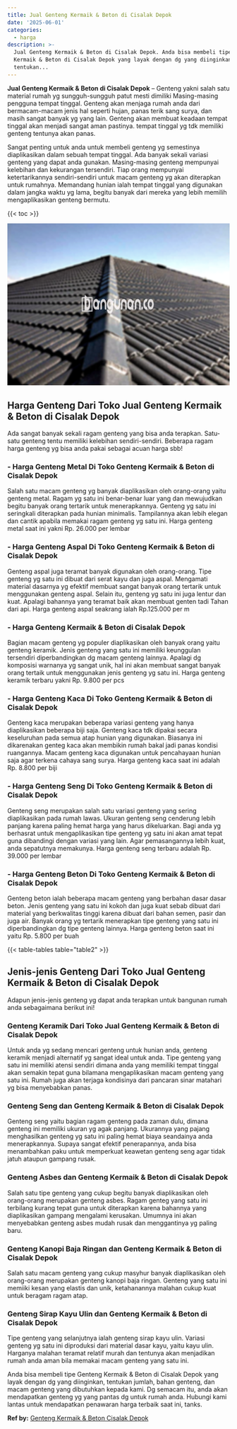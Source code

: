 ```yaml
---
title: Jual Genteng Kermaik & Beton di Cisalak Depok
date: '2025-06-01'
categories:
  - harga
description: >-
  Jual Genteng Kermaik & Beton di Cisalak Depok. Anda bisa membeli tipe Genteng
  Kermaik & Beton di Cisalak Depok yang layak dengan dg yang diinginkan,
  tentukan...
---
```


**Jual Genteng Kermaik & Beton di Cisalak Depok** – Genteng yakni salah satu material rumah yg sungguh-sungguh patut mesti dimiliki Masing-masing pengguna tempat tinggal. Genteng akan menjaga rumah anda dari bermacam-macam jenis hal seperti hujan, panas terik sang surya, dan masih sangat banyak yg yang lain. Genteng akan membuat keadaan tempat tinggal akan menjadi sangat aman pastinya. tempat tinggal yg tdk memiliki genteng tentunya akan panas.

Sangat penting untuk anda untuk membeli genteng yg semestinya diaplikasikan dalam sebuah tempat tinggal. Ada banyak sekali variasi genteng yang dapat anda gunakan. Masing-masing genteng mempunyai kelebihan dan kekurangan tersendiri. Tiap orang mempunyai ketertarikannya sendiri-sendiri untuk macam genteng yg akan diterapkan untuk rumahnya. Memandang hunian ialah tempat tinggal yang digunakan dalam jangka waktu yg lama, begitu banyak dari mereka yang lebih memilih mengaplikasikan genteng bermutu.

{{< toc >}}

![Jual Genteng Kermaik & Beton di Cisalak Depok](/images/genteng-minimalis-murah25.png)

## Harga Genteng Dari Toko Jual Genteng Kermaik & Beton di Cisalak Depok

Ada sangat banyak sekali ragam genteng yang bisa anda terapkan. Satu-satu genteng tentu memiliki kelebihan sendiri-sendiri. Beberapa ragam harga genteng yg bisa anda pakai sebagai acuan harga sbb!

### \- Harga Genteng Metal Di Toko Genteng Kermaik & Beton di Cisalak Depok

Salah satu macam genteng yg banyak diaplikasikan oleh orang-orang yaitu genteng metal. Ragam yg satu ini benar-benar luar yang dan mewujudkan begitu banyak orang tertarik untuk menerapkannya. Genteng yg satu ini seringkali diterapkan pada hunian minimalis. Tampilannya akan lebih elegan dan cantik apabila memakai ragam genteng yg satu ini. Harga genteng metal saat ini yakni Rp. 26.000 per lembar

### \- Harga Genteng Aspal Di Toko Genteng Kermaik & Beton di Cisalak Depok

Genteng aspal juga teramat banyak digunakan oleh orang-orang. Tipe genteng yg satu ini dibuat dari serat kayu dan juga aspal. Mengamati material dasarnya yg efektif membuat sangat banyak orang tertarik untuk menggunakan genteng aspal. Selain itu, genteng yg satu ini juga lentur dan kuat. Apalagi bahannya yang teramat baik akan membuat genten tadi Tahan dari api. Harga genteng aspal seakrang ialah Rp.125.000 per m

### \- Harga Genteng Kermaik & Beton di Cisalak Depok

Bagian macam genteng yg populer diaplikasikan oleh banyak orang yaitu genteng keramik. Jenis genteng yang satu ini memiliki keunggulan tersendiri diperbandingkan dg macam genteng lainnya. Apalagi dg komposisi warnanya yg sangat unik, hal ini akan membuat sangat banyak orang tertaik untuk menggunakan jenis genteng yg satu ini. Harga genteng keramik terbaru yakni Rp. 9.800 per pcs

### \- Harga Genteng Kaca Di Toko Genteng Kermaik & Beton di Cisalak Depok

Genteng kaca merupakan beberapa variasi genteng yang hanya diaplikasikan beberapa biji saja. Genteng kaca tdk dipakai secara keseluruhan pada semua atap hunian yang digunakan. Biasanya ini dikarenakan genteg kaca akan membikin rumah bakal jadi panas kondisi ruangannya. Macam genteng kaca digunakan untuk pencahayaan hunian saja agar terkena cahaya sang surya. Harga genteng kaca saat ini adalah Rp. 8.800 per biji

### \- Harga Genteng Seng Di Toko Genteng Kermaik & Beton di Cisalak Depok

Genteng seng merupakan salah satu variasi genteng yang sering diaplikasikan pada rumah lawas. Ukuran genteng seng cenderung lebih panjang karena paling hemat harga yang harus dikeluarkan. Bagi anda yg berhasrat untuk mengaplikasikan tipe genteng yg satu ini akan amat tepat guna dibandingi dengan variasi yang lain. Agar pemasangannya lebih kuat, anda sepatutnya memakunya. Harga genteng seng terbaru adalah Rp. 39.000 per lembar

### \- Harga Genteng Beton Di Toko Genteng Kermaik & Beton di Cisalak Depok

Genteng beton ialah beberapa macam genteng yang berbahan dasar dasar beton. Jenis genteng yang satu ini kokoh dan juga kuat sebab dibuat dari material yang berkwalitas tinggi karena dibuat dari bahan semen, pasir dan juga air. Banyak orang yg tertarik menerapkan tipe genteng yang satu ini diperbandingkan dg tipe genteng lainnya. Harga genteng beton saat ini yaitu Rp. 5.800 per buah

{{< table-tables table="table2" >}}

## Jenis-jenis Genteng Dari Toko Jual Genteng Kermaik & Beton di Cisalak Depok

Adapun jenis-jenis genteng yg dapat anda terapkan untuk bangunan rumah anda sebagaimana berikut ini!

### Genteng Keramik Dari Toko Jual Genteng Kermaik & Beton di Cisalak Depok

Untuk anda yg sedang mencari genteng untuk hunian anda, genteng keramik menjadi alternatif yg sangat ideal untuk anda. Tipe genteng yang satu ini memiliki atensi sendiri dimana anda yang memiliki tempat tinggal akan semakin tepat guna bilamana mengaplikasikan macam genteng yang satu ini. Rumah juga akan terjaga kondisinya dari pancaran sinar matahari yg bisa menyebabkan panas.

### Genteng Seng dan Genteng Kermaik & Beton di Cisalak Depok

Genteng seng yaitu bagian ragam genteng pada zaman dulu, dimana genteng ini memiliki ukuran yg agak panjang. Ukurannya yang pajang menghasilkan genteng yg satu ini paling hemat biaya seandainya anda menerapkannya. Supaya sangat efektif penerapannya, anda bisa menambahkan paku untuk memperkuat keawetan genteng seng agar tidak jatuh ataupun gampang rusak.

### Genteng Asbes dan Genteng Kermaik & Beton di Cisalak Depok

Salah satu tipe genteng yang cukup begitu banyak diaplikasikan oleh orang-orang merupakan genteng asbes. Ragam genteg yang satu ini terbilang kurang tepat guna untuk diterapkan karena bahannya yang diaplikasikan gampang mengalami kerusakan. Umumnya ini akan menyebabkan genteng asbes mudah rusak dan menggantinya yg paling baru.

### Genteng Kanopi Baja Ringan dan Genteng Kermaik & Beton di Cisalak Depok

Salah satu macam genteng yang cukup masyhur banyak diaplikasikan oleh orang-orang merupakan genteng kanopi baja ringan. Genteng yang satu ini memiiki kesan yang elastis dan unik, ketahanannya malahan cukup kuat untuk beragam ragam atap.

### Genteng Sirap Kayu Ulin dan Genteng Kermaik & Beton di Cisalak Depok

Tipe genteng yang selanjutnya ialah genteng sirap kayu ulin. Variasi genteng yg satu ini diproduksi dari material dasar kayu, yaitu kayu ulin. Harganya malahan teramat relatif murah dan tentunya akan menjadikan rumah anda aman bila memakai macam genteng yang satu ini.

Anda bisa membeli tipe Genteng Kermaik & Beton di Cisalak Depok yang layak dengan dg yang diinginkan, tentukan jumlah, bahan genteng, dan macam genteng yang dibutuhkan kepada kami. Dg semacam itu, anda akan mendapatkan genteng yg yang pantas dg untuk rumah anda. Hubungi kami lantas untuk mendapatkan penawaran harga terbaik saat ini, tanks.

**Ref by:**  [Genteng Kermaik & Beton  Cisalak Depok](https://id.wikipedia.org/wiki/Genteng)
